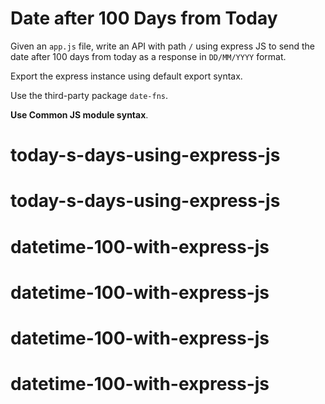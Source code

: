 # Date after 100 Days from Today

Given an `app.js` file, write an API with path `/` using express JS to send the date after 100 days from today as a response in `DD/MM/YYYY` format.

Export the express instance using default export syntax.

Use the third-party package `date-fns`.

<b>Use Common JS module syntax</b>.
# today-s-days-using-express-js
# today-s-days-using-express-js
# datetime-100-with-express-js
# datetime-100-with-express-js
# datetime-100-with-express-js
# datetime-100-with-express-js
